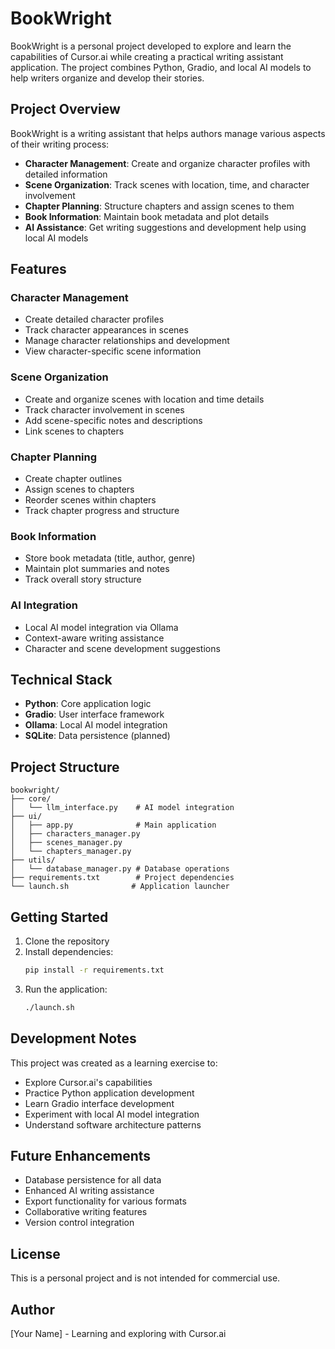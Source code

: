 # BookWright

BookWright is a personal project developed to explore and learn the capabilities of Cursor.ai while creating a practical writing assistant application. The project combines Python, Gradio, and local AI models to help writers organize and develop their stories.

## Project Overview

BookWright is a writing assistant that helps authors manage various aspects of their writing process:

- **Character Management**: Create and organize character profiles with detailed information
- **Scene Organization**: Track scenes with location, time, and character involvement
- **Chapter Planning**: Structure chapters and assign scenes to them
- **Book Information**: Maintain book metadata and plot details
- **AI Assistance**: Get writing suggestions and development help using local AI models

## Features

### Character Management
- Create detailed character profiles
- Track character appearances in scenes
- Manage character relationships and development
- View character-specific scene information

### Scene Organization
- Create and organize scenes with location and time details
- Track character involvement in scenes
- Add scene-specific notes and descriptions
- Link scenes to chapters

### Chapter Planning
- Create chapter outlines
- Assign scenes to chapters
- Reorder scenes within chapters
- Track chapter progress and structure

### Book Information
- Store book metadata (title, author, genre)
- Maintain plot summaries and notes
- Track overall story structure

### AI Integration
- Local AI model integration via Ollama
- Context-aware writing assistance
- Character and scene development suggestions

## Technical Stack

- **Python**: Core application logic
- **Gradio**: User interface framework
- **Ollama**: Local AI model integration
- **SQLite**: Data persistence (planned)

## Project Structure

```
bookwright/
├── core/
│   └── llm_interface.py    # AI model integration
├── ui/
│   ├── app.py              # Main application
│   ├── characters_manager.py
│   ├── scenes_manager.py
│   └── chapters_manager.py
├── utils/
│   └── database_manager.py # Database operations
├── requirements.txt        # Project dependencies
└── launch.sh              # Application launcher
```

## Getting Started

1. Clone the repository
2. Install dependencies:
   ```bash
   pip install -r requirements.txt
   ```
3. Run the application:
   ```bash
   ./launch.sh
   ```

## Development Notes

This project was created as a learning exercise to:
- Explore Cursor.ai's capabilities
- Practice Python application development
- Learn Gradio interface development
- Experiment with local AI model integration
- Understand software architecture patterns

## Future Enhancements

- Database persistence for all data
- Enhanced AI writing assistance
- Export functionality for various formats
- Collaborative writing features
- Version control integration

## License

This is a personal project and is not intended for commercial use.

## Author

[Your Name] - Learning and exploring with Cursor.ai
